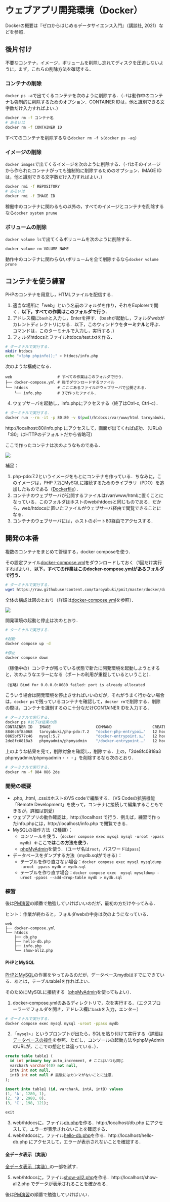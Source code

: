 # ウェブアプリ開発環境（Docker）

Dockerの概要は『ゼロからはじめるデータサイエンス入門』（講談社, 2021）などを参照．

## 後片付け

不要なコンテナ，イメージ，ボリュームを削除し忘れてディスクを圧迫しないように，まず，これらの削除方法を確認する．

### コンテナの削除

`docker ps -a`で出てくるコンテナを次のように削除する．（`-f`は動作中のコンテナも強制的に削除するためのオプション．CONTAINER IDは，他と識別できる文字数だけ入力すればよい．）

```bash
docker rm -f コンテナ名
# あるいは
docker rm -f CONTAINER ID
```

すべてのコンテナを削除するなら`docker rm -f $(docker ps -aq)`

### イメージの削除

`docker images`で出てくるイメージを次のように削除する．（`-f`はそのイメージから作られたコンテナがっても強制的に削除するためのオプション．IMAGE IDは，他と識別できる文字数だけ入力すればよい．）

```bash
docker rmi -f REPOSITORY
# あるいは
docker rmi -f IMAGE ID
```

稼働中のコンテナに関わるもの以外の，すべてのイメージとコンテナを削除するなら`docker system prune`

### ボリュームの削除

`docker volume ls`で出てくるボリュームを次のように削除する．

```bash
docker volume rm VOLUME NAME
```

動作中のコンテナに関わらないボリュームを全て削除するなら`docker volume prune`

## コンテナを使う練習

PHPのコンテナを用意し，HTMLファイルを配信する．

1. 適当な場所に「web」という名前のフォルダを作り，それをExplorerで開く．**以下，すべての作業はこのフォルダで行う．**
1. アドレス欄に`bash`と入力し，Enterを押す．（bashが起動し，フォルダwebがカレントディレクトリになる．以下，このウィンドウを**ターミナル**と呼ぶ．コマンドは，このターミナルで入力し，実行する．）
1. フォルダhtdocsとファイルhtdocs/test.txtを作る．

```bash
# ターミナルで実行する．
mkdir htdocs
echo "<?php phpinfo();" > htdocs/info.php
```

次のような構成になる．

```
web                    # すべての作業はこのフォルダで行う．
├── docker-compose.yml # 後でダウンロードするファイル
└── htdocs             # ここにあるファイルがウェブサーバで公開される．
    └── info.php       # 3で作ったファイル．
```

4. ウェブサーバを起動し，info.phpにアクセスする（終了はCtrl-c, Ctrl-c）．

```bash
# ターミナルで実行する．
docker run --rm -it -p 80:80 -v $(pwd)/htdocs:/var/www/html taroyabuki/php-pdo:7.2
```

http://localhost:80/info.php にアクセスして，画面が出てくれば成功．（URLの「:80」はHTTPのデフォルトだから省略可）

ここで作ったコンテナは次のようなものである．

[![](php.svg)](php.md)

補足：

1. php-pdo:7.2というイメージをもとにコンテナを作っている．ちなみに，このイメージは，PHP 7.2にMySQLに接続するためのライブラリ（PDO）を追加したものである（[Dockerfile](php-pdo/Dockerfile)）．
2. コンテナのウェブサーバが公開するファイルは/var/www/htmlに置くことになっている．このフォルダはホストのweb/htdocsと同じものである．だから，web/htdocsに置いたファイルがウェブサーバ経由で閲覧できることになる．
3. コンテナのウェブサーバには，ホストのポート80経由でアクセスする．

## 開発の本番

複数のコンテナをまとめて管理する，docker composeを使う．

その設定ファイル[docker-compose.yml](docker-compose.yml)をダウンロードしておく（1回だけ実行すればよい）．**以下，すべての作業はこのdocker-compose.ymlがあるフォルダで行う．**

```bash
# ターミナルで実行する．
wget https://raw.githubusercontent.com/taroyabuki/pmit/master/docker/docker-compose.yml
```

全体の構成は図のとおり（詳細は[docker-compose.yml](docker-compose.yml)を参照）．

[![](image.svg)](image.md)

開発環境の起動と停止は次のとおり．

```bash
# ターミナルで実行する．

#起動
docker compose up -d

#停止
docker compose down
```

（稼働中の）コンテナが残っている状態で新たに開発環境を起動しようとすると，次のようなエラーになる（ポートの利用が重複しているということ）．

```
（省略）Bind for 0.0.0.0:8080 failed: port is already allocated
```

こういう場合は開発環境を停止させればいいのだが，それがうまく行かない場合は，`docker ps`で残っているコンテナを確認して，`docker rm`で削除する．削除の際は，コンテナを識別するのに十分なだけCONTAINER IDを入力する．

```bash
# ターミナルで実行する．
docker ps #以下は結果の例
CONTAINER ID   IMAGE                    COMMAND                  CREATED        STATUS        PORTS                  NAMES
8846c6f8a068   taroyabuki/php-pdo:7.2   "docker-php-entrypoi…"   12 hours ago   Up 12 hours   0.0.0.0:80->80/tcp     web-php-1
0865bf577c46   mysql:5.7                "docker-entrypoint.s…"   12 hours ago   Up 12 hours   3306/tcp, 33060/tcp    web-mysql-1
2de8fc0818a3   phpmyadmin/phpmyadmin    "/docker-entrypoint.…"   12 hours ago   Up 12 hours   0.0.0.0:8080->80/tcp   web-phpmyadmin-1
```

上のような結果を見て，削除対象を確認し，削除する．上の，「2de8fc0818a3   phpmyadmin/phpmyadmin・・・」を削除するなら次のとおり．

```bash
# ターミナルで実行する．
docker rm -f 884 086 2de
```

### 開発の概要

- .php, .html, .cssはホストのVS codeで編集する．（VS Codeの拡張機能「Remote Development」を使って，コンテナに接続して編集することもできるが，詳細は割愛）
- ウェブアプリの動作確認は，http://localhost で行う．例えば，練習で作ったinfo.phpには，http://localhost/info.php で閲覧できる．
- MySQLの操作方法（2種類）：
    - コンソールを使う．（`docker compose exec mysql mysql -uroot -ppass mydb`）**←ここではこの方法を使う．**
    - [phpMyAdmin](http://localhost:8080)を使う．（ユーザ名は`root`，パスワードは`pass`）
- データベースをダンプする方法（mydb.sqlができる）：
    - テーブルを作り直さない場合：`docker compose exec mysql mysqldump -uroot -ppass mydb > mydb.sql`
    - テーブルを作り直す場合：`docker compose exec  mysql mysqldump -uroot -ppass --add-drop-table mydb > mydb.sql`

### 練習

後は[PM演習](https://github.com/taroyabuki/pmpractice2)の順番で勉強していけばいいのだが，最初の方だけやってみる．

ヒント：作業が終わると，フォルダwebの中身は次のようになっている．

```
web
├── docker-compose.yml
└── htdocs
    ├── db.php
    ├── hello-db.php
    ├── info.php
    └── show-all2.php
```

#### PHPとMySQL

[PHPとMySQL](https://github.com/taroyabuki/pmpractice2/blob/master/docs/phpmysql.md)の作業をやってみるのだが，データベースmydbはすでにできている．あとは，テーブルtable1を作ればよい．

そのためにMySQLに接続する（[phpMyAdmin](http://localhost:8080)を使ってもよい）．

1. docker-compose.ymlのあるディレクトリで，次を実行する．（エクスプローラーでフォルダを開き，アドレス欄に`bash`を入力，エンター）

```bash
# ターミナルで実行する．
docker compose exec mysql mysql -uroot -ppass mydb
```

2. 「`mysql>`」というプロンプトが出たら，SQLを貼り付けて実行する（詳細は[データベースの操作](https://github.com/taroyabuki/pmpractice2/blob/master/docs/sql.md)を参照．ただし，コンソールの起動方法やphpMyAdminのURLが，ここでの想定とは違っている．）．

```sql
create table table1 (
  id int primary key auto_increment, # ここはいつも同じ
  varcharA varchar(40) not null,
  intA int not null,
  intB int not null # 最後にはカンマがないことに注意．
);

insert into table1 (id, varcharA, intA, intB) values
(1, 'A', 1280, 1),
(2, 'B', 2980, 0),
(3, 'C', 198, 121);

exit
```

3. web/htdocsに，ファイル[db.php](https://github.com/taroyabuki/pmpractice2/blob/master/db.php)を作る．http://localhost/db.php にアクセスして，エラーが表示されないことを確認する．
4. web/htdocsに，ファイル[hello-db.php](https://github.com/taroyabuki/pmpractice2/blob/master/docs/hello-db.php)を作る．http://localhost/hello-db.php にアクセスして，エラーが表示されないことを確認する．

#### 全データ表示（実装）

[全データ表示（実装）](https://github.com/taroyabuki/pmpractice2/tree/master/patterns/show-all)の一部を試す．

5. web/htdocsに，ファイル[show-all2.php](https://github.com/taroyabuki/pmpractice2/blob/master/patterns/show-all/show-all2.php)を作る．http://localhost/show-all2.php でデータが表示されることを確かめる．

後は[PM演習](https://github.com/taroyabuki/pmpractice2)の順番で勉強していけばいい．
